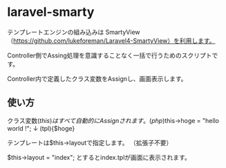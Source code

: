 laravel-smarty
==============

テンプレートエンジンの組み込みは
SmartyView（https://github.com/lukeforeman/Laravel4-SmartyView）を利用します。

Controller側でAssing処理を意識することなく一括で行うためのスクリプトです。

Controller内で定義したクラス変数をAssignし、画面表示します。

使い方
------

クラス変数($this)はすべて自動的にAssignされます。
(php)$this->hoge = "hello world !";
↓
(tpl){$hoge} <!-- hello world -->

テンプレートは$this->layoutで指定します。
（拡張子不要）

$this->layout = "index";
とするとindex.tplが画面に表示されます。

